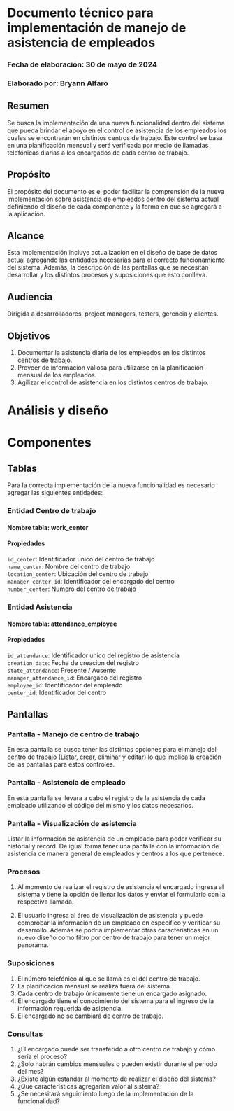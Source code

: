 # Documento técnico para implementación de manejo de asistencia de empleados
### Fecha de elaboración: 30 de mayo de 2024
### Elaborado por: Bryann Alfaro

## Resumen
Se busca la implementación de una nueva funcionalidad dentro del sistema que pueda brindar el apoyo en el control de asistencia de los empleados los cuales se encontrarán en distintos centros de trabajo. Este control se basa en una planificación mensual y será verificada por medio de llamadas telefónicas diarias a los encargados de cada centro de trabajo. 

## Propósito

El propósito del documento es el poder facilitar la comprensión de la nueva implementación sobre asistencia de empleados dentro del sistema actual definiendo el diseño de cada componente y la forma en que se agregará a la aplicación.

## Alcance

Esta implementación incluye actualización en el diseño de base de datos actual agregando las entidades necesarias para el correcto funcionamiento del sistema. Además, la descripción de las pantallas que se necesitan desarrollar y los distintos procesos y suposiciones que esto conlleva.

## Audiencia

Dirigida a desarrolladores, project managers, testers, gerencia y clientes.

## Objetivos

1. Documentar la asistencia diaria de los empleados en los distintos centros de trabajo.
2. Proveer de información valiosa para utilizarse en la planificación mensual de los empleados.
3. Agilizar el control de asistencia en los distintos centros de trabajo. 

# Análisis y diseño

# Componentes

## Tablas

Para la correcta implementación de la nueva funcionalidad es necesario agregar las siguientes entidades:

### Entidad Centro de trabajo 
#### Nombre tabla: work_center

#### Propiedades

`id_center`: Identificador unico del centro de trabajo <br>
`name_center`: Nombre del centro de trabajo<br>
`location_center`: Ubicación del centro de trabajo<br>
`manager_center_id`: Identificador del encargado del centro<br>
`number_center`: Numero del centro de trabajo

### Entidad Asistencia 
#### Nombre tabla: attendance_employee

#### Propiedades

`id_attendance`: Identificador unico del registro de asistencia <br>
`creation_date`: Fecha de creacion del registro<br>
`state_attendance`: Presente / Ausente<br>
`manager_attendance_id`: Encargado del registro<br>
`employee_id`: Identificador del empleado<br>
`center_id`: Identificador del centro

## Pantallas
### Pantalla - Manejo de centro de trabajo
En esta pantalla se busca tener las distintas opciones para el manejo del centro de trabajo (Listar, crear, eliminar y editar) lo que implica la creación de las pantallas para estos controles. 

### Pantalla - Asistencia de empleado

En esta pantalla se llevara a cabo el registro de la asistencia de cada empleado utilizando el código del mismo y los datos necesarios.

### Pantalla - Visualización de asistencia
Listar la información de asistencia de un empleado para poder verificar su historial y récord. De igual forma tener una pantalla con la información de asistencia de manera general de empleados y centros a los que pertenece.




### Procesos

1. Al momento de realizar el registro de asistencia el encargado ingresa al sistema y tiene la opción de llenar los datos y enviar el formulario con la respectiva llamada.

2. El usuario ingresa al área de visualización de asistencia y puede comprobar la información de un empleado en específico y verificar su desarrollo. Además se podría implementar otras características en un nuevo diseño como filtro por centro de trabajo para tener un mejor panorama.

### Suposiciones

1. El número telefónico al que se llama es el del centro de trabajo. 
2. La planificacion mensual se realiza fuera del sistema
3. Cada centro de trabajo únicamente tiene un encargado asignado. 
4. El encargado tiene el conocimiento del sistema para el ingreso de la información requerida de asistencia. 
5. El encargado no se cambiará de centro de trabajo.

### Consultas

1. ¿El encargado puede ser transferido a otro centro de trabajo y cómo sería el proceso?
2. ¿Solo habrán cambios mensuales o pueden existir durante el periodo del mes?
3. ¿Existe algún estándar al momento de realizar el diseño del sistema?
4. ¿Qué características agregarían valor al sistema?
5. ¿Se necesitará seguimiento luego de la implementación de la funcionalidad?



